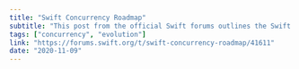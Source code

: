 ```yaml
---
title: "Swift Concurrency Roadmap"
subtitle: "This post from the official Swift forums outlines the Swift Concurrency Roadmap. The goal of this roadmap is to make concurrent programming in Swift convenient, efficient, and safe. There is a lot to unpack in this post, but it's definitely worth reading, and there are some great language features planned for the first phase of the roadmap."
tags: ["concurrency", "evolution"]
link: "https://forums.swift.org/t/swift-concurrency-roadmap/41611"
date: "2020-11-09"
---
```

